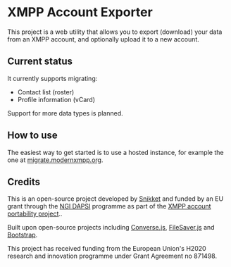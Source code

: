 # XMPP Account Exporter

This project is a web utility that allows you to export (download) your data
from an XMPP account, and optionally upload it to a new account.

## Current status

It currently supports migrating:

- Contact list (roster)
- Profile information (vCard)

Support for more data types is planned.

## How to use

The easiest way to get started is to use a hosted instance, for example the
one at [migrate.modernxmpp.org](https://migrate.modernxmpp.org/).

## Credits

This is an open-source project developed by [Snikket](https://snikket.org) and
funded by an EU grant through the [NGI DAPSI](https://dapsi.ngi.eu/)  programme
as part of the [XMPP account portability project](https://docs.modernxmpp.org/projects/portability/)..

Built upon open-source projects including [Converse.js](https://conversejs.org/),
[FileSaver.js](https://github.com/eligrey/FileSaver.js/) and [Bootstrap](https://getbootstrap.com/).

This project has received funding from the European Union's H2020 research and
innovation programme under Grant Agreement no 871498. 
